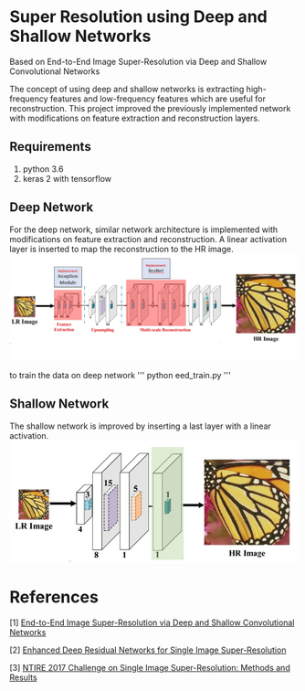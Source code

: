 # Super Resolution using Deep and Shallow Networks
Based on End-to-End Image Super-Resolution via Deep and Shallow Convolutional Networks

The concept of using deep and shallow networks is extracting high-frequency features and low-frequency features which are useful for reconstruction. This project improved the previously implemented network with modifications on feature extraction and reconstruction layers. 

## Requirements
1. python 3.6
2. keras 2 with tensorflow

## Deep Network
For the deep network, similar network architecture is implemented with modifications on feature extraction and reconstruction. A linear activation layer is inserted to map the reconstruction to the HR image. 
![](images/deep_network.jpg)

to train the data on deep network
'''
python eed_train.py
'''

## Shallow Network
The shallow network is improved by inserting a last layer with a linear activation.
![](images/shallow_network.jpg)

# References
[1] [End-to-End Image Super-Resolution via Deep and Shallow Convolutional Networks](https://arxiv.org/abs/1607.07680)

[2] [Enhanced Deep Residual Networks for Single Image Super-Resolution](https://arxiv.org/abs/1707.02921)

[3] [NTIRE 2017 Challenge on Single Image Super-Resolution: Methods and Results](http://personal.ie.cuhk.edu.hk/~ccloy/files/cvprw_2017_ntire.pdf)
